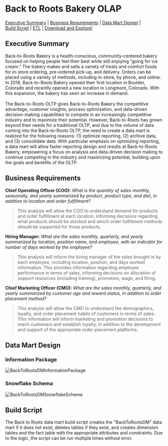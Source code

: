 <a name="top"></a>

# Back to Roots Bakery OLAP
[Executive Summary](#ExecutiveSummary) | [Business Requirements](#BusinessRequirements) | [Data Mart Design](#DataMartDesign) |
<br>[Build Script](#BuildScript) | [ETL](#ETL) | [Download and Explore!](#DownloadExplore)

<a name="ExecutiveSummary"></a>
## Executive Summary
Back-to-Roots Bakery is a health-conscious, community-centered bakery focused on helping people feel their best while still enjoying “going for ice cream.” The bakery makes and sells a variety of treats and comfort foods for in-store ordering, pre-ordered pick-up, and delivery. Orders can be placed using a variety of methods, including in-store, by phone, and online. In 2018, Back-to-Roots Bakery opened their first location in Boulder, Colorado and recently opened a new location in Longmont, Colorado. With this expansion, the bakery has seen an increase in demand.
<br>
<br>The Back-to-Roots OLTP gives Back-to-Roots Bakery the competitive advantage, customer insights, process optimization, and data-driven decision-making capabilities to compete in an increasingly competitive industry and to maximize their potential. However, Back-to-Roots has grown beyond their needs for a traditional OLTP, and due to the volume of data coming into the Back-to-Roots OLTP, the need to create a data mart is realized for the following reasons: (1) optimize reporting, (2) archive data, and (3) consolidate data. With particular emphasis on optimizing reporting, a data mart will allow faster reporting design and results at Back-to-Roots Bakery, empowering a focus on analysis and data-driven decision making to continue competing in the industry and maximizing potential, building upon the goals and benefits of the OLTP.
<br>

<a name="BusinessRequirements"></a>
## Business Requirements
<b>Chief Operating Officer (COO):</b> <i>What is the quantity of sales monthly, seasonally, and yearly summarized by product, product type, and diet, in addition to location and order fulfillment?</i>
<blockquote>This analysis will allow the COO to understand demand for products and order fulfillment at each location, informing decisions regarding what products should be stocked and which order fulfillment methods should be supported for those products.</blockquote>

<b>Hiring Manager:</b> <i>What are the sales monthly, quarterly, and yearly summarized by location, position name, and employee, with an indicator for number of days worked by the employee?</i>
<blockquote>This analysis will inform the hiring manager of the sales brought in by each employee, including location, position, and days worked information. This provides information regarding employee performance in terms of sales, informing decisions on allocation of support resources (including training), promotion, wage, and firing.</blockquote>

<b>Chief Marketing Officer (CMO):</b> <i>What are the sales monthly, quarterly, and yearly summarized by customer age and reward status, in addition to order placement method?</i>
<blockquote>This analysis will allow the CMO to understand the demographics, loyalty, and order placement habits of customers in terms of sales. This information will inform marketing and promotion decisions to reach customers and establish loyalty, in addition to the development and support of the appropriate order placement platforms.</blockquote>

<a name="DataMartDesign"></a>
## Data Mart Design
### Information Package

![BackToRootsDMInformationPackage](https://user-images.githubusercontent.com/91146906/138394990-ba725c47-4bd2-4478-aa8c-23640d321c27.png)

### Snowflake Schema

![BackToRootsDMSnowflakeSchema](https://user-images.githubusercontent.com/91146906/138395442-53585d50-d802-4794-bf6c-3b6ec1aeb7df.png)

<a name="BuildScript"></a>
## Build Script
The Back to Roots data mart build script creates the "BackToRootsDM" data mart if it does not exist, deletes tables if they exist, and creates dimension tables and the fact table with the appropriate attributes and constraints. Due to the logic, the script can be run multiple times without error.
